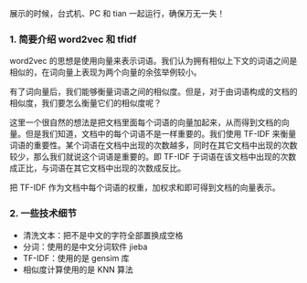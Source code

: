 展示的时候，台式机、PC 和 tian 一起运行，确保万无一失！


### 1. 简要介绍 word2vec 和 tfidf 

word2vec 的思想是使用向量来表示词语。我们认为拥有相似上下文的词语之间是相似的，在词向量上表现为两个向量的余弦举例较小。

有了词向量后，我们能够衡量词语之间的相似度。但是，对于由词语构成的文档的相似度，我们要怎么衡量它们的相似度呢？

这里一个很自然的想法是把文档里面每个词语的向量加起来，从而得到文档的向量。但是我们知道，文档中的每个词语不是一样重要的。我们使用 TF-IDF 来衡量词语的重要性。某个词语在文档中出现的次数越多，同时在其它文档中出现的次数较少，那么我们就说这个词语是重要的。即 TF-IDF 于词语在该文档中出现的次数成正比，与词语在其它文档中出现的次数成反比。

把 TF-IDF 作为文档中每个词语的权重，加权求和即可得到文档的向量表示。

### 2. 一些技术细节

- 清洗文本：把不是中文的字符全部置换成空格
- 分词：使用的是中文分词软件 jieba 
- TF-IDF：使用的是 gensim 库
- 相似度计算使用的是 KNN 算法